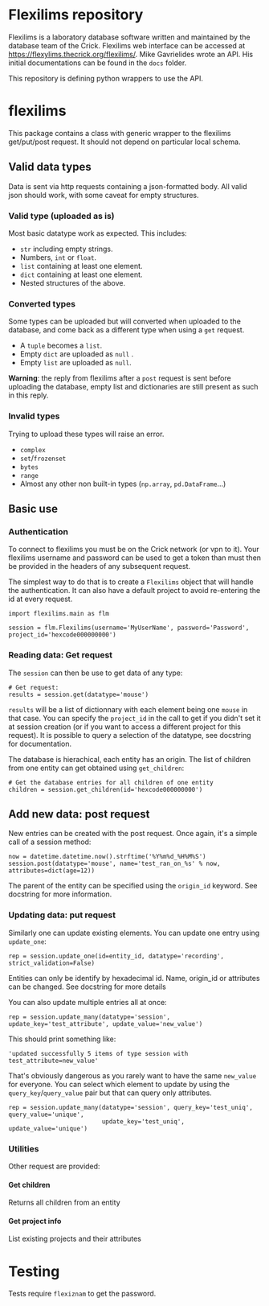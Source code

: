 # Flexilims repository

Flexilims is a laboratory database software written and maintained by the database team of the Crick. Flexilims web interface can be accessed at https://flexylims.thecrick.org/flexilims/. Mike Gavrielides wrote an API. His initial documentations can be found in the `docs` folder.

This repository is defining python wrappers to use the API.

# flexilims

This package contains a class with generic wrapper to the flexilims get/put/post request. It should not depend on particular local schema.

## Valid data types

Data is sent via http requests containing a json-formatted body. All valid json should 
work, with some caveat for empty structures.  

### Valid type (uploaded as is)

Most basic datatype work as expected. This includes:

- `str` including empty strings.
- Numbers, `int` or `float`.
- `list` containing at least one element.
- `dict` containing at least one element.
- Nested structures of the above.

### Converted types

Some types can be uploaded but will converted when uploaded to the database, and come 
back as a different type when using a `get` request.

- A `tuple` becomes a `list`.
- Empty `dict` are uploaded as `null` .
- Empty `list` are uploaded as `null`.

**Warning**: the reply from flexilims after a `post` request is sent before uploading the 
database, empty list and dictionaries are still present as such in this reply. 

### Invalid types

Trying to upload these types will raise an error.

- `complex`
- `set`/`frozenset`
- `bytes`
- `range`
- Almost any other non built-in types (`np.array`, `pd.DataFrame`...)

## Basic use

### Authentication

To connect to flexilims you must be on the Crick network (or vpn to it). Your flexilims username and password can be used to get a token than must then be provided in the headers of any subsequent request. 

The simplest way to do that is to create a `Flexilims` object that will handle the authentication. It can also have a default project to avoid re-entering the id at every request.

```
import flexilims.main as flm

session = flm.Flexilims(username='MyUserName', password='Password', project_id='hexcode000000000')
```


### Reading data: Get request

The `session` can then be use to get data of any type:

```
# Get request:
results = session.get(datatype='mouse')
```

`results` will be a list of dictionnary with each element being one `mouse` in that case. You can specify the `project_id` in the call to get if you didn't set it at session creation (or if you want to access a different project for this request). It is possible to query a selection of the datatype, see docstring for documentation.

The database is hierachical, each entity has an origin. The list of children from one entity can get obtained using `get_children`:

```
# Get the database entries for all children of one entity
children = session.get_children(id='hexcode000000000')
```

## Add new data: post request

New entries can be created with the post request. Once again, it's a simple call of a session method:

```
now = datetime.datetime.now().strftime('%Y%m%d_%H%M%S')
session.post(datatype='mouse', name='test_ran_on_%s' % now, attributes=dict(age=12))
```

The parent of the entity can be specified using the `origin_id` keyword. See docstring for more information.

### Updating data: put request

Similarly one can update existing elements. You can update one entry using `update_one`:

```
rep = session.update_one(id=entity_id, datatype='recording', strict_validation=False)
```

Entities can only be identify by hexadecimal id. Name, origin_id or attributes can be changed. See docstring for more details

You can also update multiple entries all at once:

```
rep = session.update_many(datatype='session', update_key='test_attribute', update_value='new_value')
```

This should print something like:
```
'updated successfully 5 items of type session with test_attribute=new_value'
```
That's obviously dangerous as you rarely want to have the same `new_value` for everyone. You can select which element to update by using the `query_key`/`query_value` pair but that can query only attributes.

```
rep = session.update_many(datatype='session', query_key='test_uniq', query_value='unique',
                          update_key='test_uniq', update_value='unique')
```

### Utilities

Other request are provided:

#### Get children

Returns all children from an entity

#### Get project info

List existing projects and their attributes

# Testing

Tests require `flexiznam` to get the password. 